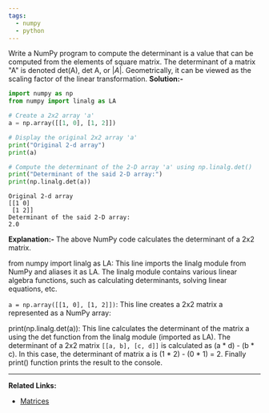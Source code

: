 ```yaml
---
tags:
  - numpy
  - python
---
```

Write a NumPy program to compute the determinant is a value that can be computed from the elements of square matrix. The determinant of a matrix "A" is denoted det(A), det A, or $|A|$. Geometrically, it can be viewed as the scaling factor of the linear transformation.
**Solution:-**
```python
import numpy as np
from numpy import linalg as LA

# Create a 2x2 array 'a'
a = np.array([[1, 0], [1, 2]])

# Display the original 2x2 array 'a'
print("Original 2-d array")
print(a)

# Compute the determinant of the 2-D array 'a' using np.linalg.det()
print("Determinant of the said 2-D array:")
print(np.linalg.det(a)) 
```
```
Original 2-d array
[[1 0]
 [1 2]]
Determinant of the said 2-D array:
2.0
```
**Explanation:-**
The above NumPy code calculates the determinant of a 2x2 matrix.

from numpy import linalg as LA: This line imports the linalg module from NumPy and aliases it as LA. The linalg module contains various linear algebra functions, such as calculating determinants, solving linear equations, etc.

`a = np.array([[1, 0], [1, 2]])`: This line creates a 2x2 matrix a represented as a NumPy array:

print(np.linalg.det(a)): This line calculates the determinant of the matrix a using the det function from the linalg module (imported as LA). The determinant of a 2x2 matrix `[[a, b], [c, d]]` is calculated as (a * d) - (b * c). In this case, the determinant of matrix a is (1 * 2) - (0 * 1) = 2. Finally print() function prints the result to the console.

---
**Related Links:**
- [Matrices](../../../Science/Maths/Matrices/Matrices.md)